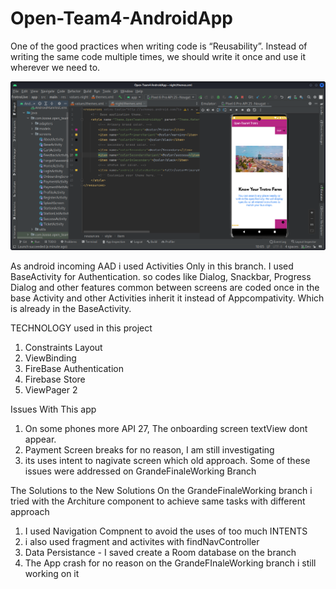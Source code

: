 # Open-Team4-AndroidApp



One of the good practices when writing code is “Reusability”. Instead of writing the same code multiple times, we should write it once and use it wherever we need to.

![](https://github.com/404SolutionsGH/Open-Team4-AndroidApp/blob/Dev/TrotroDev.png)

As android incoming AAD i used Activities Only in this branch. 
I used BaseActivity for Authentication. so codes like Dialog, Snackbar, Progress Dialog and other features common between screens are coded once in the base Activity and other Activities inherit it instead of Appcompativity. Which is already in the BaseActivity.


TECHNOLOGY used in this project

1. Constraints Layout
2. ViewBinding
3. FireBase Authentication 
4. Firebase Store 
5. ViewPager 2


Issues With This app 
1. On some phones more API 27, The onboarding screen textView dont appear. 
2. Payment Screen breaks for no reason, I am still investigating 
3. its uses intent to nagivate screen which old approach. Some of these issues were addressed on GrandeFinaleWorking Branch 



The Solutions to the New Solutions On the GrandeFinaleWorking branch 
i tried with the Architure component to achieve same tasks with different approach
1. I used Navigation Compnent to avoid the uses of too much INTENTS
2. i also used fragment and activites with findNavController
3. Data Persistance - I saved create a Room database on the branch 
4. The App crash for no reason on the GrandeFInaleWorking branch i still working on it 
